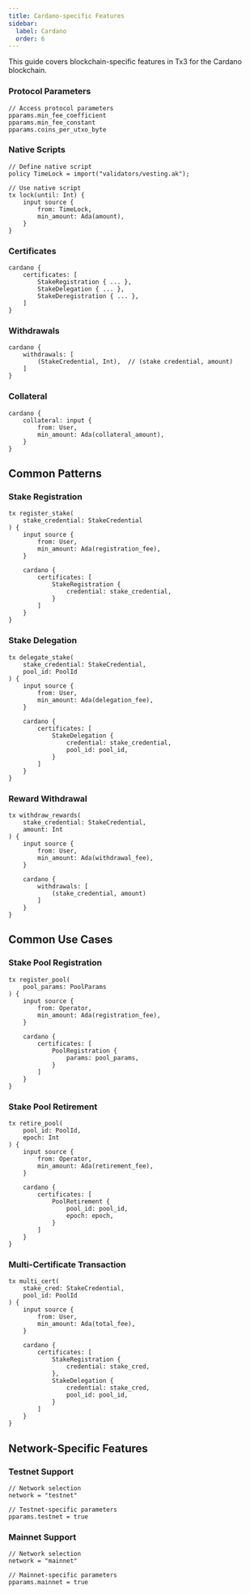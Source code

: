 ```yaml
---
title: Cardano-specific Features
sidebar:
  label: Cardano
  order: 6
---
```

This guide covers blockchain-specific features in Tx3 for the Cardano blockchain.

### Protocol Parameters
```tx3
// Access protocol parameters
pparams.min_fee_coefficient
pparams.min_fee_constant
pparams.coins_per_utxo_byte
```

### Native Scripts
```tx3
// Define native script
policy TimeLock = import("validators/vesting.ak");

// Use native script
tx lock(until: Int) {
    input source {
        from: TimeLock,
        min_amount: Ada(amount),
    }
}
```

### Certificates
```tx3
cardano {
    certificates: [
        StakeRegistration { ... },
        StakeDelegation { ... },
        StakeDeregistration { ... },
    ]
}
```

### Withdrawals
```tx3
cardano {
    withdrawals: [
        (StakeCredential, Int),  // (stake credential, amount)
    ]
}
```

### Collateral
```tx3
cardano {
    collateral: input {
        from: User,
        min_amount: Ada(collateral_amount),
    }
}
```

## Common Patterns

### Stake Registration
```tx3
tx register_stake(
    stake_credential: StakeCredential
) {
    input source {
        from: User,
        min_amount: Ada(registration_fee),
    }
    
    cardano {
        certificates: [
            StakeRegistration {
                credential: stake_credential,
            }
        ]
    }
}
```

### Stake Delegation
```tx3
tx delegate_stake(
    stake_credential: StakeCredential,
    pool_id: PoolId
) {
    input source {
        from: User,
        min_amount: Ada(delegation_fee),
    }
    
    cardano {
        certificates: [
            StakeDelegation {
                credential: stake_credential,
                pool_id: pool_id,
            }
        ]
    }
}
```

### Reward Withdrawal
```tx3
tx withdraw_rewards(
    stake_credential: StakeCredential,
    amount: Int
) {
    input source {
        from: User,
        min_amount: Ada(withdrawal_fee),
    }
    
    cardano {
        withdrawals: [
            (stake_credential, amount)
        ]
    }
}
```

## Common Use Cases

### Stake Pool Registration
```tx3
tx register_pool(
    pool_params: PoolParams
) {
    input source {
        from: Operator,
        min_amount: Ada(registration_fee),
    }
    
    cardano {
        certificates: [
            PoolRegistration {
                params: pool_params,
            }
        ]
    }
}
```

### Stake Pool Retirement
```tx3
tx retire_pool(
    pool_id: PoolId,
    epoch: Int
) {
    input source {
        from: Operator,
        min_amount: Ada(retirement_fee),
    }
    
    cardano {
        certificates: [
            PoolRetirement {
                pool_id: pool_id,
                epoch: epoch,
            }
        ]
    }
}
```

### Multi-Certificate Transaction
```tx3
tx multi_cert(
    stake_cred: StakeCredential,
    pool_id: PoolId
) {
    input source {
        from: User,
        min_amount: Ada(total_fee),
    }
    
    cardano {
        certificates: [
            StakeRegistration {
                credential: stake_cred,
            },
            StakeDelegation {
                credential: stake_cred,
                pool_id: pool_id,
            }
        ]
    }
}
```

## Network-Specific Features

### Testnet Support
```tx3
// Network selection
network = "testnet"

// Testnet-specific parameters
pparams.testnet = true
```

### Mainnet Support
```tx3
// Network selection
network = "mainnet"

// Mainnet-specific parameters
pparams.mainnet = true
```
